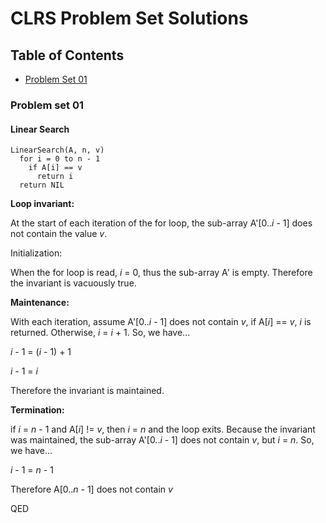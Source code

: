 # CLRS Problem Set Solutions

## Table of Contents
* [Problem Set 01](#problem-set-01)

### Problem set 01

#### Linear Search

```
LinearSearch(A, n, v)
  for i = 0 to n - 1
    if A[i] == v
      return i
  return NIL
```

**Loop invariant:** 

At the start of each iteration of the for loop, the sub-array A'[0..*i* - 1] does not contain the value *v*.

Initialization: 

When the for loop is read, *i* = 0, thus the sub-array A' is empty.  Therefore the invariant is vacuously true.

**Maintenance:** 

With each iteration, assume A'[0..*i* - 1] does not contain *v*, if A[*i*] == *v*, *i* is returned.  Otherwise, *i* = *i* + 1.  So, we have... 

*i* - 1 = (*i* - 1) + 1

*i* - 1 = *i*

Therefore the invariant is maintained.

**Termination:**

if *i* = *n* - 1 and A[*i*] != *v*, then *i* = *n* and the loop exits.  Because the invariant was maintained, the sub-array 
A'[0..*i* - 1] does not contain *v*, but *i* = *n*.  So, we have...

*i* - 1 = *n* - 1

Therefore A[0..*n* - 1] does not contain *v*

QED
